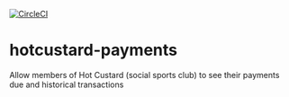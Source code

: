 [![CircleCI](https://circleci.com/gh/johnboyes/hotcustard-payments.svg?style=shield)](https://circleci.com/gh/johnboyes/hotcustard-payments)

# hotcustard-payments

Allow members of Hot Custard (social sports club) to see their payments due and historical transactions
